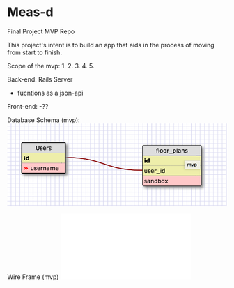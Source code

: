 # Meas-d
Final Project MVP Repo

This project's intent is to build an app that aids in the process of moving from start to finish. 

Scope of the mvp:
1.
2.
3.
4.
5.


Back-end: Rails Server
  - fucntions as a json-api 

Front-end:
 -??

Database Schema (mvp):
![ Current Schema](./mvp_schema.png)


Wire Frame (mvp)
![Wire Frame](./MeasD_Wireframe.pdf)
